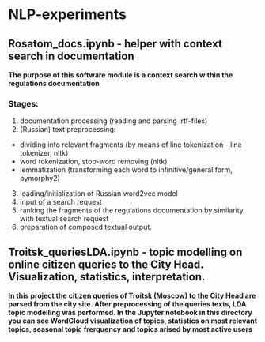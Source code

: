 # NLP-experiments

## Rosatom_docs.ipynb - helper with context search in documentation
**The purpose of this software module is a context search within the regulations documentation**

### Stages:
1. documentation processing (reading and parsing .rtf-files)
2. (Russian) text preprocessing:
- dividing into relevant fragments (by means of line tokenization - line tokenizer, nltk)
- word tokenization, stop-word removing (nltk)
- lemmatization (transforming each word to infinitive/general form, pymorphy2)
3. loading/initialization of Russian word2vec model
4. input of a search request
5. ranking the fragments of the regulations documentation by similarity with textual search request
6. preparation of composed textual output.

## Troitsk_queriesLDA.ipynb - topic modelling on online citizen queries to the City Head. Visualization, statistics, interpretation.
**In this project the citizen queries of Troitsk (Moscow) to the City Head are parsed from the city site. After preprocessing of the queries texts, LDA topic modelling was performed. In the Jupyter notebook in this directory you can see WordCloud visualization of topics, statistics on most relevant topics, seasonal topic frerquency and topics arised by most active users**
